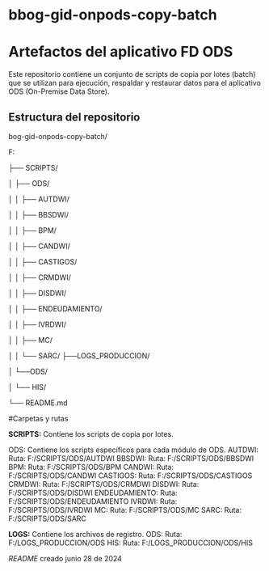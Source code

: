 # bbog-gid-onpods-copy-batch

# Artefactos del aplicativo FD ODS

Este repositorio contiene un conjunto de scripts de copia por lotes (batch) que se utilizan para ejecución, respaldar y restaurar datos para el aplicativo ODS (On-Premise Data Store).

## Estructura del repositorio

bog-gid-onpods-copy-batch/
  
  F:
  
  ├── SCRIPTS/
  
  │   ├── ODS/
  
  │   │   ├── AUTDWI/
  
  │   │   ├── BBSDWI/
  
  │   │   ├── BPM/
  
  │   │   ├── CANDWI/
  
  │   │   ├── CASTIGOS/
  
  │   │   ├── CRMDWI/
  
  │   │   ├── DISDWI/
  
  │   │   ├── ENDEUDAMIENTO/
  
  │   │   ├── IVRDWI/
  
  │   │   ├── MC/
  
  │   │   └── SARC/
  ├──LOGS_PRODUCCION/
  
  │  └──ODS/
  
  │     └── HIS/
  
  └── README.md

  
  #Carpetas y rutas
  
  **SCRIPTS:** Contiene los scripts de copia por lotes.
  
  ODS: Contiene los scripts específicos para cada módulo de ODS.
AUTDWI: Ruta: F:/SCRIPTS/ODS/AUTDWI
BBSDWI: Ruta: F:/SCRIPTS/ODS/BBSDWI
BPM: Ruta: F:/SCRIPTS/ODS/BPM
CANDWI: Ruta: F:/SCRIPTS/ODS/CANDWI
CASTIGOS: Ruta: F:/SCRIPTS/ODS/CASTIGOS
CRMDWI: Ruta: F:/SCRIPTS/ODS/CRMDWI
DISDWI: Ruta: F:/SCRIPTS/ODS/DISDWI
ENDEUDAMIENTO: Ruta: F:/SCRIPTS/ODS/ENDEUDAMIENTO
IVRDWI: Ruta: F:/SCRIPTS/ODS/IVRDWI
MC: Ruta: F:/SCRIPTS/ODS/MC
SARC: Ruta: F:/SCRIPTS/ODS/SARC
  
  **LOGS:** Contiene los archivos de registro.
ODS: Ruta: F:/LOGS_PRODUCCION/ODS
HIS: Ruta: F:/LOGS_PRODUCCION/ODS/HIS

 *README* creado junio 28 de 2024

